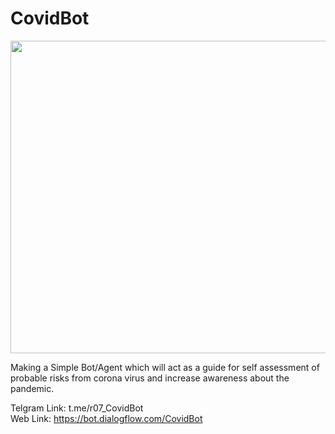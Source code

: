 # CovidBot

<img src="https://github.com/rahulbordoloi/CovidBot/blob/master/covid24.jpg" width="800" height="500">

Making a Simple Bot/Agent which will act as a guide for self assessment of probable risks from corona virus and increase awareness about the pandemic.

Telgram Link: t.me/r07_CovidBot                                                            
Web Link: https://bot.dialogflow.com/CovidBot
